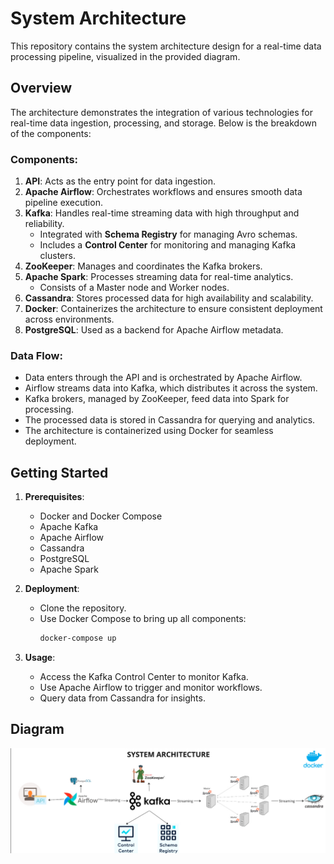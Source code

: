 
# System Architecture

This repository contains the system architecture design for a real-time data processing pipeline, visualized in the provided diagram. 

## Overview

The architecture demonstrates the integration of various technologies for real-time data ingestion, processing, and storage. Below is the breakdown of the components:

### Components:

1. **API**: Acts as the entry point for data ingestion.
2. **Apache Airflow**: Orchestrates workflows and ensures smooth data pipeline execution.
3. **Kafka**: Handles real-time streaming data with high throughput and reliability.
   - Integrated with **Schema Registry** for managing Avro schemas.
   - Includes a **Control Center** for monitoring and managing Kafka clusters.
4. **ZooKeeper**: Manages and coordinates the Kafka brokers.
5. **Apache Spark**: Processes streaming data for real-time analytics.
   - Consists of a Master node and Worker nodes.
6. **Cassandra**: Stores processed data for high availability and scalability.
7. **Docker**: Containerizes the architecture to ensure consistent deployment across environments.
8. **PostgreSQL**: Used as a backend for Apache Airflow metadata.

### Data Flow:

- Data enters through the API and is orchestrated by Apache Airflow.
- Airflow streams data into Kafka, which distributes it across the system.
- Kafka brokers, managed by ZooKeeper, feed data into Spark for processing.
- The processed data is stored in Cassandra for querying and analytics.
- The architecture is containerized using Docker for seamless deployment.

## Getting Started

1. **Prerequisites**:
   - Docker and Docker Compose
   - Apache Kafka
   - Apache Airflow
   - Cassandra
   - PostgreSQL
   - Apache Spark

2. **Deployment**:
   - Clone the repository.
   - Use Docker Compose to bring up all components:
     ```bash
     docker-compose up
     ```

3. **Usage**:
   - Access the Kafka Control Center to monitor Kafka.
   - Use Apache Airflow to trigger and monitor workflows.
   - Query data from Cassandra for insights.

## Diagram

![System Architecture](architecture.jpg)

